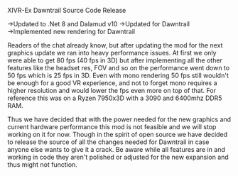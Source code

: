 XIVR-Ex Dawntrail Source Code Release

→Updated to .Net 8 and Dalamud v10
→Updated for Dawntrail
→Implemented new rendering for Dawntrail

Readers of the chat already know, but after updating the mod for the next graphics update we ran into heavy performance issues.
At first we only were able to get 80 fps (40 fps in 3D) but after implementing all the other features like the headset res, FOV and so on the performance went down to 50 fps which is 25 fps in 3D.
Even with mono rendering 50 fps still wouldn't be enough for a good VR experience, and not to forget mono requires a higher resolution and would lower the fps even more on top of that.
For reference this was on a Ryzen 7950x3D with a 3090 and 6400mhz DDR5 RAM.

Thus we have decided that with the power needed for the new graphics and current hardware performance this mod is not feasible and we will stop working on it for now.
Though in the spirit of open source we have decided to release the source of all the changes needed for Dawntrail in case anyone else wants to give it a crack.
Be aware while all features are in and working in code they aren't polished or adjusted for the new  expansion and thus might not function.
